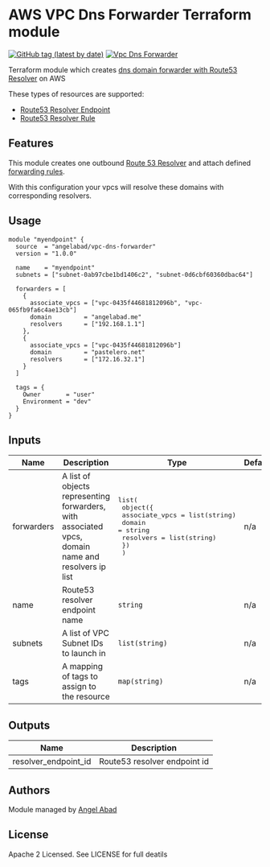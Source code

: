 # AWS VPC Dns Forwarder Terraform module

[![GitHub tag (latest by date)](https://img.shields.io/github/v/tag/angelabad/terraform-aws-vpc-dns-forwarder)](https://github.com/angelabad/terraform-aws-vpc-dns-forwarder/releases)
[![Vpc Dns Forwarder](https://circleci.com/gh/angelabad/terraform-aws-vpc-dns-forwarder.svg?style=shield)](https://app.circleci.com/pipelines/github/angelabad/terraform-aws-vpc-dns-forwarder)

Terraform module which creates [dns domain forwarder with Route53 Resolver](https://docs.aws.amazon.com/Route53/latest/DeveloperGuide/resolver-forwarding-outbound-queries.html) on AWS

These types of resources are supported:

* [Route53 Resolver Endpoint](https://www.terraform.io/docs/providers/aws/r/route53_resolver_endpoint.html)
* [Route53 Resolver Rule](https://www.terraform.io/docs/providers/aws/r/route53_resolver_rule.html) 

## Features

This module creates one outbound [Route 53 Resolver](https://docs.aws.amazon.com/Route53/latest/DeveloperGuide/resolver-getting-started.html) and attach defined
[forwarding rules](https://docs.aws.amazon.com/Route53/latest/DeveloperGuide/resolver-rules-managing.html).

With this configuration your vpcs will resolve these domains with corresponding resolvers.

## Usage

```hcl
module "myendpoint" {
  source  = "angelabad/vpc-dns-forwarder"
  version = "1.0.0"

  name    = "myendpoint"
  subnets = ["subnet-0ab97cbe1bd1406c2", "subnet-0d6cbf60360dbac64"]

  forwarders = [
    {
      associate_vpcs = ["vpc-0435f44681812096b", "vpc-065fb9fa6c4ae13cb"]
      domain         = "angelabad.me"
      resolvers      = ["192.168.1.1"]
    },
    {
      associate_vpcs = ["vpc-0435f44681812096b"]
      domain         = "pastelero.net"
      resolvers      = ["172.16.32.1"]
    }
  ]

  tags = {
    Owner       = "user"
    Environment = "dev"
  }
}
```

<!-- BEGINNING OF PRE-COMMIT-TERRAFORM DOCS HOOK -->
## Inputs

| Name | Description | Type | Default | Required |
|------|-------------|------|---------|:-----:|
| forwarders | A list of objects representing forwarders, with associated vpcs, domain name and resolvers ip list | <pre>list(<br>    object({<br>      associate_vpcs = list(string)<br>      domain         = string<br>      resolvers      = list(string)<br>    })<br>  )</pre> | n/a | yes |
| name | Route53 resolver endpoint name | `string` | n/a | yes |
| subnets | A list of VPC Subnet IDs to launch in | `list(string)` | n/a | yes |
| tags | A mapping of tags to assign to the resource | `map(string)` | n/a | yes |

## Outputs

| Name | Description |
|------|-------------|
| resolver\_endpoint\_id | Route53 resolver endpoint id |

<!-- END OF PRE-COMMIT-TERRAFORM DOCS HOOK -->

## Authors

Module managed by [Angel Abad](https://angelabad.me)

## License

Apache 2 Licensed. See LICENSE for full deatils